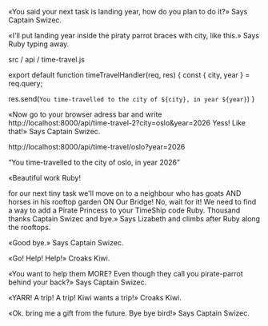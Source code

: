 
«You said your next task is landing year, how do you plan to do it?» Says Captain Swizec.

«I'll put landing year inside the piraty parrot braces with city, like this.» Says Ruby typing away.

src / api / time-travel.js

export default function timeTravelHandler(req, res) {
 const { city, year } = req.query;

 res.send(`You time-travelled to the city of ${city}, in year ${year}`)
}


«Now go to your browser adress bar and write http://localhost:8000/api/time-travel-2?city=oslo&year=2026
Yess! Like that!» Says Captain Swizec.


http://localhost:8000/api/time-travel/oslo?year=2026

“You time-travelled to the city of oslo, in year 2026”

«Beautiful work Ruby!

for our next tiny task we'll move on to a neighbour who has goats AND horses in his rooftop garden ON Our Bridge! No, wait for it! We need to find a way to add a Pirate Princess to your TimeShip code Ruby. Thousand thanks Captain Swizec and bye.» Says Lizabeth and climbs after Ruby along the rooftops.

«Good bye.» Says Captain Swizec.

«Go! Help! Help!» Croaks Kiwi.

«You want to help them MORE? Even though they call you pirate-parrot behind your back?» Says Captain Swizec.

«YARR! A trip! A trip! Kiwi wants a trip!» Croaks Kiwi.

«Ok. bring me a gift from the future. Bye bye bird!» Says Captain Swizec.

